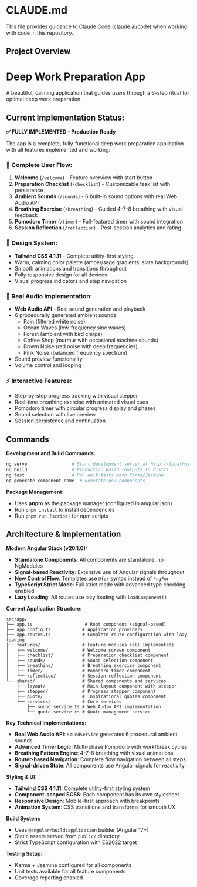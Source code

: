 # CLAUDE.md

This file provides guidance to Claude Code (claude.ai/code) when working with code in this repository.

## Project Overview

# Deep Work Preparation App
A beautiful, calming application that guides users through a 6-step ritual for optimal deep work preparation.

## Current Implementation Status:
**✅ FULLY IMPLEMENTED - Production Ready**

The app is a complete, fully-functional deep work preparation application with all features implemented and working:

### 🎯 Complete User Flow:
1. **Welcome** (`/welcome`) - Feature overview with start button
2. **Preparation Checklist** (`/checklist`) - Customizable task list with persistence
3. **Ambient Sounds** (`/sounds`) - 6 built-in sound options with real Web Audio API
4. **Breathing Exercise** (`/breathing`) - Guided 4-7-8 breathing with visual feedback
5. **Pomodoro Timer** (`/timer`) - Full-featured timer with sound integration
6. **Session Reflection** (`/reflection`) - Post-session analytics and rating

### 🎨 Design System:
- **Tailwind CSS 4.1.11** - Complete utility-first styling
- Warm, calming color palette (amber/sage gradients, slate backgrounds)
- Smooth animations and transitions throughout
- Fully responsive design for all devices
- Visual progress indicators and step navigation

### 🎵 Real Audio Implementation:
- **Web Audio API** - Real sound generation and playback
- 6 procedurally generated ambient sounds:
  - Rain (filtered white noise)
  - Ocean Waves (low-frequency sine waves)
  - Forest (ambient with bird chirps)
  - Coffee Shop (murmur with occasional machine sounds)
  - Brown Noise (red noise with deep frequencies)
  - Pink Noise (balanced frequency spectrum)
- Sound preview functionality
- Volume control and looping

### ⚡ Interactive Features:
- Step-by-step progress tracking with visual stepper
- Real-time breathing exercise with animated visual cues
- Pomodoro timer with circular progress display and phases
- Sound selection with live preview
- Session persistence and continuation

## Commands

**Development and Build Commands:**
```bash
ng serve                 # Start development server at http://localhost:4200/
ng build                 # Production build (outputs to dist/)
ng test                  # Run unit tests with Karma/Jasmine
ng generate component name  # Generate new components
```

**Package Management:**
- Uses **pnpm** as the package manager (configured in angular.json)
- Run `pnpm install` to install dependencies
- Run `pnpm run [script]` for npm scripts

## Architecture & Implementation

**Modern Angular Stack (v20.1.0):**
- **Standalone Components**: All components are standalone, no NgModules
- **Signal-based Reactivity**: Extensive use of Angular signals throughout
- **New Control Flow**: Templates use `@for` syntax instead of `*ngFor`
- **TypeScript Strict Mode**: Full strict mode with advanced type checking enabled
- **Lazy Loading**: All routes use lazy loading with `loadComponent()`

**Current Application Structure:**
```
src/app/
├── app.ts                    # Root component (signal-based)
├── app.config.ts            # Application providers
├── app.routes.ts            # Complete route configuration with lazy loading
├── features/                # Feature modules (all implemented)
│   ├── welcome/             # Welcome screen component
│   ├── checklist/           # Preparation checklist component  
│   ├── sounds/              # Sound selection component
│   ├── breathing/           # Breathing exercise component
│   ├── timer/               # Pomodoro timer component
│   └── reflection/          # Session reflection component
└── shared/                  # Shared components and services
    ├── layout/              # Main layout component with stepper
    ├── stepper/             # Progress stepper component
    ├── quote/               # Inspirational quotes component
    └── services/            # Core services
        ├── sound.service.ts # Web Audio API implementation
        └── quote.service.ts # Quote management service
```

**Key Technical Implementations:**
- **Real Web Audio API**: `SoundService` generates 6 procedural ambient sounds
- **Advanced Timer Logic**: Multi-phase Pomodoro with work/break cycles
- **Breathing Pattern Engine**: 4-7-8 breathing with visual animations
- **Router-based Navigation**: Complete flow navigation between all steps
- **Signal-driven State**: All components use Angular signals for reactivity

**Styling & UI:**
- **Tailwind CSS 4.1.11**: Complete utility-first styling system
- **Component-scoped SCSS**: Each component has its own stylesheet
- **Responsive Design**: Mobile-first approach with breakpoints
- **Animation System**: CSS transitions and transforms for smooth UX

**Build System:**
- Uses `@angular/build:application` builder (Angular 17+)
- Static assets served from `public/` directory
- Strict TypeScript configuration with ES2022 target

**Testing Setup:**
- Karma + Jasmine configured for all components
- Unit tests available for all feature components
- Coverage reporting enabled